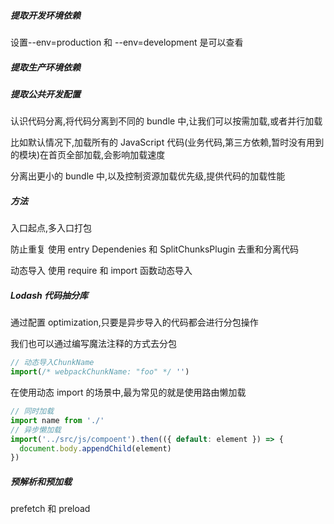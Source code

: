 ##### 提取开发环境依赖

设置--env=production 和 --env=development 是可以查看

##### 提取生产环境依赖

##### 提取公共开发配置

认识代码分离,将代码分离到不同的 bundle 中,让我们可以按需加载,或者并行加载

比如默认情况下,加载所有的 JavaScript 代码(业务代码,第三方依赖,暂时没有用到的模块)在首页全部加载,会影响加载速度

分离出更小的 bundle 中,以及控制资源加载优先级,提供代码的加载性能

##### 方法

入口起点,多入口打包

防止重复 使用 entry Dependenies 和 SplitChunksPlugin 去重和分离代码

动态导入 使用 require 和 import 函数动态导入

##### Lodash 代码抽分库

通过配置 optimization,只要是异步导入的代码都会进行分包操作

我们也可以通过编写魔法注释的方式去分包

```js
// 动态导入ChunkName
import(/* webpackChunkName: "foo" */ '')
```

在使用动态 import 的场景中,最为常见的就是使用路由懒加载

```js
// 同时加载
import name from './'
// 异步懒加载
import('../src/js/compoent').then(({ default: element }) => {
  document.body.appendChild(element)
})
```

##### 预解析和预加载

prefetch 和 preload
